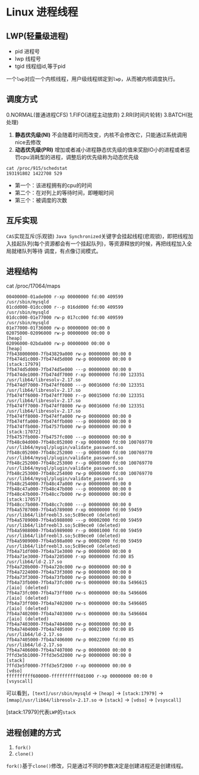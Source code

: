 # Linux 进程线程

## LWP(轻量级进程)

* pid 进程号
* lwp 线程号
* tgid 线程组id,等于pid

一个`lwp`对应一个内核线程，用户级线程绑定到`lwp`，从而被内核调度执行。

## 调度方式
0.NORMAL(普通进程CFS)
1.FIFO(进程主动放弃)
2.RR(时间片轮转)
3.BATCH(批处理)

1. **静态优先级(NI)** 不会随着时间而改变，内核不会修改它，只能通过系统调用nice去修改
2. **动态优先级(PRI)** 增加或者减小进程静态优先级的值来奖励IO小的进程或者惩罚cpu消耗型的进程，调整后的优先级称为动态优先级

```
cat /proc/915/schedstat 
193191802 1422708 529
```
* 第一个：该进程拥有的cpu的时间
* 第二个：在对列上的等待时间，即睡眠时间
* 第三个：被调度的次数

## 互斥实现
`CAS`实现互斥(乐观锁)
`Java Synchronized`关键字会挂起线程(悲观锁)，即把线程加入挂起队列(每个资源都会有一个挂起队列)，等资源释放的时候，再把线程加入全局就绪队列等待
调度，有点像订阅模式。

## 进程结构
cat /proc/17064/maps
```
00400000-01ade000 r-xp 00000000 fd:00 409599                             /usr/sbin/mysqld
01cdd000-01dcc000 r--p 016dd000 fd:00 409599                             /usr/sbin/mysqld
01dcc000-01e77000 rw-p 017cc000 fd:00 409599                             /usr/sbin/mysqld
01e77000-01f36000 rw-p 00000000 00:00 0 
02075000-02096000 rw-p 00000000 00:00 0                                  [heap]
02096000-02bda000 rw-p 00000000 00:00 0                                  [heap]
7fb438000000-7fb43829a000 rw-p 00000000 00:00 0 
7fb474d1c000-7fb474d5d000 rw-p 00000000 00:00 0                          [stack:17979]
7fb474d5d000-7fb474d5e000 ---p 00000000 00:00 0 
7fb474de1000-7fb474df7000 r-xp 00000000 fd:00 123351                     /usr/lib64/libresolv-2.17.so
7fb474df7000-7fb474ff6000 ---p 00016000 fd:00 123351                     /usr/lib64/libresolv-2.17.so
7fb474ff6000-7fb474ff7000 r--p 00015000 fd:00 123351                     /usr/lib64/libresolv-2.17.so
7fb474ff7000-7fb474ff8000 rw-p 00016000 fd:00 123351                     /usr/lib64/libresolv-2.17.so
7fb474ff8000-7fb474ffa000 rw-p 00000000 00:00 0 
7fb474ffa000-7fb474ffb000 ---p 00000000 00:00 0 
7fb474ffb000-7fb4757fb000 rw-p 00000000 00:00 0                          [stack:17072]
7fb4757fb000-7fb4757fc000 ---p 00000000 00:00 0 
7fb48c04d000-7fb48c052000 r-xp 00000000 fd:00 100769770                  /usr/lib64/mysql/plugin/validate_password.so
7fb48c052000-7fb48c252000 ---p 00005000 fd:00 100769770                  /usr/lib64/mysql/plugin/validate_password.so
7fb48c252000-7fb48c253000 r--p 00005000 fd:00 100769770                  /usr/lib64/mysql/plugin/validate_password.so
7fb48c253000-7fb48c254000 rw-p 00006000 fd:00 100769770                  /usr/lib64/mysql/plugin/validate_password.so
7fb48c254000-7fb48c47a000 rw-p 00000000 00:00 0 
7fb48c47a000-7fb48c47b000 ---p 00000000 00:00 0 
7fb48c47b000-7fb48cc7b000 rw-p 00000000 00:00 0                          [stack:17057]
7fb48cc7b000-7fb48cc7c000 ---p 00000000 00:00 0 
7fb4a5787000-7fb4a5789000 r-xp 00000000 fd:00 59459                      /usr/lib64/libfreebl3.so;5c89ece0 (deleted)
7fb4a5789000-7fb4a5988000 ---p 00002000 fd:00 59459                      /usr/lib64/libfreebl3.so;5c89ece0 (deleted)
7fb4a5988000-7fb4a5989000 r--p 00001000 fd:00 59459                      /usr/lib64/libfreebl3.so;5c89ece0 (deleted)
7fb4a5989000-7fb4a598a000 rw-p 00002000 fd:00 59459                      /usr/lib64/libfreebl3.so;5c89ece0 (deleted)
7fb4a71df000-7fb4a71e3000 rw-p 00000000 00:00 0 
7fb4a71e3000-7fb4a7205000 r-xp 00000000 fd:00 85                         /usr/lib64/ld-2.17.so
7fb4a720b000-7fb4a720c000 rw-p 00000000 00:00 0 
7fb4a7224000-7fb4a73f3000 rw-p 00000000 00:00 0 
7fb4a73f3000-7fb4a73fb000 rw-p 00000000 00:00 0 
7fb4a73fb000-7fb4a73fc000 rw-s 00000000 00:0a 5496615                    /[aio] (deleted)
7fb4a73fc000-7fb4a73ff000 rw-s 00000000 00:0a 5496606                    /[aio] (deleted)
7fb4a73ff000-7fb4a7402000 rw-s 00000000 00:0a 5496605                    /[aio] (deleted)
7fb4a7402000-7fb4a7403000 rw-s 00000000 00:0a 5496604                    /[aio] (deleted)
7fb4a7403000-7fb4a7404000 rw-p 00000000 00:00 0 
7fb4a7404000-7fb4a7405000 r--p 00021000 fd:00 85                         /usr/lib64/ld-2.17.so
7fb4a7405000-7fb4a7406000 rw-p 00022000 fd:00 85                         /usr/lib64/ld-2.17.so
7fb4a7406000-7fb4a7407000 rw-p 00000000 00:00 0 
7ffd3e5b1000-7ffd3e5d2000 rw-p 00000000 00:00 0                          [stack]
7ffd3e5f0000-7ffd3e5f2000 r-xp 00000000 00:00 0                          [vdso]
ffffffffff600000-ffffffffff601000 r-xp 00000000 00:00 0                  [vsyscall]

```
可以看到，`[text]/usr/sbin/mysqld` -> `[heap]` -> `[stack:17979]` -> `[mmap]/usr/lib64/libresolv-2.17.so` -> `[stack]` -> `[vdso]` -> `[vsyscall]`

[stack:17979]代表`LWP`的`stack`

## 进程创建的方式
1. `fork()`
2. `clone()`

`fork()`基于`clone()`修改，只是通过不同的参数决定是创建进程还是创建线程。





